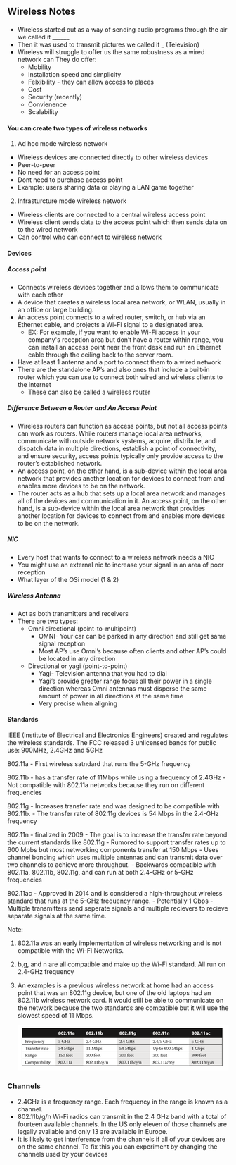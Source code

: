 ## Wireless Notes

####
- Wireless started out as a way of sending audio programs through the air we called it ______
- Then it was used to transmit pictures we called it _ (Television)
- Wireless will struggle to offer us the same robustness as a wired network can They do offer:
  - Mobility
  - Installation speed and simplicity
  - Felxibility - they can allow access to places
  - Cost
  - Security (recently)
  - Convienence
  - Scalability

#### You can create two types of wireless networks
1. Ad hoc mode wireless network
  - Wireless devices are connected directly to other wireless devices
  - Peer-to-peer 
  - No need for an access point
  - Dont need to purchase access point
  - Example: users sharing data or playing a LAN game together
2. Infrasturcture mode wireless network
  - Wireless clients are connected to a central wireless access point
  - Wireless client sends data to the access point which then sends data on to the wired network
  - Can control who can connect to wireless network
  
#### Devices
##### Access point
- Connects wireless devices together and allows them to communicate with each other
- A device that creates a wireless local area network, or WLAN, usually in an office or large building.
- An access point connects to a wired router, switch, or hub via an Ethernet cable, and projects a Wi-Fi signal to a designated area.
  - EX: For example, if you want to enable Wi-Fi access in your company's reception area but don’t have a router within range, you can install an access point near the front desk and run an Ethernet cable through the ceiling back to the server room.
- Have at least 1 antenna and a port to connect them to a wired network
- There are the standalone AP’s and also ones that include a built-in router which you can use to connect both wired and wireless clients to the internet
  - These can also be called a wireless router
  
##### Difference Between a Router and An Access Point

- Wireless routers can function as access points, but not all access points can work as routers. While routers manage local area networks, communicate with outside network systems, acquire, distribute, and dispatch data in multiple directions, establish a point of connectivity, and ensure security, access points typically only provide access to the router’s established network.
- An access point, on the other hand, is a sub-device within the local area network that provides another location for devices to connect from and enables more devices to be on the network.
- The router acts as a hub that sets up a local area network and manages all of the devices and communication in it. An access point, on the other hand, is a sub-device within the local area network that provides another location for devices to connect from and enables more devices to be on the network.

##### NIC
- Every host that wants to connect to a wireless network needs a NIC
- You might use an external nic to increase your signal in an area of poor reception
- What layer of the OSi model (1 & 2)

##### Wireless Antenna
- Act as both transmitters and receivers
- There are two types:
  - Omni directional (point-to-multipoint) 
    - OMNI- Your car can be parked in any direction and still get same signal reception
     - Most AP’s use Omni’s because often clients and other AP’s could be located in any direction
  - Directional or yagi (point-to-point)
    - Yagi- Television antenna that you had to dial
    - Yagi’s provide greater range focus all their power in a single direction whereas Omni antennas must disperse the same amount of power in all directions at the same time
    - Very precise when aligning
  
#### Standards
IEEE (Institute of Electrical and Electronics Engineers) created and regulates the wireless standards. The FCC released 3 unlicensed bands for public use: 900MHz, 2.4GHz and 5GHz

  802.11a
    - First wireless satndard that runs the 5-GHz frequency
    
  802.11b
    - has a transfer rate of 11Mbps while using a frequency of 2.4GHz
    - Not compatible with 802.11a networks because they run on different frequencies
   
  802.11g
    - Increases transfer rate and was designed to be compatible with 802.11b.
    - The transfer rate of 802.11g devices is 54 Mbps in the 2.4-GHz frequency
    
  802.11n
    - finalized in 2009
    - The goal is to increase the transfer rate beyond the current standards like 802.11g
    - Rumored to support transfer rates up to 600 Mpbs but most networking components transfer at 150 Mbps
    - Uses channel bonding which uses multiple antennas and can transmit data over two channels to achieve more throughput.
    - Backwards compatible with 802.11a, 802.11b, 802.11g, and can run at both 2.4-GHz or 5-GHz frequencies
 
 802.11ac
    - Approved in 2014 and is considered a high-throughput wireless standard that runs at the 5-GHz frequency range.
    - Potentially 1 Gbps
    - Multiple transmitters send seperate signals and multiple recievers to recieve separate signals at the same time.
    
Note:
1. 802.11a was an early implementation of wireless networking and is not compatible with the Wi-Fi Networks.
2. b,g, and n are all compatible and make up the Wi-Fi standard. All run on 2.4-GHz frequency
3. An examples is a previous wireless network at home had an access point that was an 802.11g device, but one of the old laptops had an 802.11b wireless network card. It would still be able to communicate on the network because the two standards are compatible but it will use the slowest speed of 11 Mbps.
  
   ![Chart of standards](https://github.com/alyssaknight/Wireless/blob/master/wireless/chart.PNG)
   
 ### Channels
- 2.4GHz is a frequency range. Each frequency in the range is known as a channel.
- 802.11b/g/n Wi-Fi radios can transmit in the 2.4 GHz band with a total of fourteen available channels. In the US only eleven of those channels are legally available and only 13 are available in Europe.
- It is likely to get interference from the channels if all of your devices are on the same channel. To fix this you can experiment by changing the channels used by your devices
 
